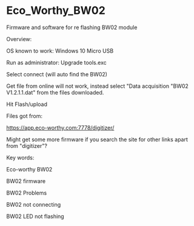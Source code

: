# Eco_Worthy_BW02
Firmware and software for re flashing BW02 module


Overview:

OS known to work: Windows 10 
Micro USB

Run as administrator: Upgrade tools.exc 

Select connect (will auto find the BW02)

Get file from online will not work, instead select "Data acquisition "BW02 V1.2.1.1.dat" from the files downloaded.

Hit Flash/upload 

Files got from: 

https://app.eco-worthy.com:7778/digitizer/


Might get some more firmware if you search the site for other links apart from "digitizer"? 


Key words:

Eco-worthy BW02 

BW02 firmware 

BW02 Problems 

BW02 not connecting 

BW02 LED not flashing

